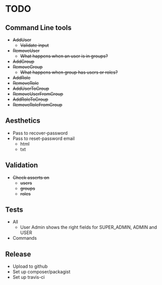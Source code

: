 # TODO #

## Command Line tools ##

 - ~~AddUser~~
   - ~~Validate input~~
 - ~~RemoveUser~~
   - ~~What happens when an user is in groups?~~
 - ~~AddGroup~~
 - ~~RemoveGroup~~
   - ~~What happens when group has users or roles?~~
 - ~~AddRole~~
 - ~~RemoveRole~~
 - ~~AddUserToGroup~~
 - ~~RemoveUserFromGroup~~
 - ~~AddRoleToGroup~~
 - ~~RemoveRoleFromGroup~~

## Aesthetics ##

 - Pass to recover-password
 - Pass to reset-password email
   - html
   - txt
   
## Validation ##

 - ~~Check asserts on~~ 
   - ~~users~~
   - ~~groups~~
   - ~~roles~~

## Tests ##

 - All
   - User Admin shows the right fields for SUPER_ADMIN, ADMIN and USER
 - Commands
     
## Release ##

 - Upload to github
 - Set up composer/packagist
 - Set up travis-ci